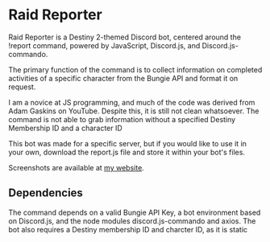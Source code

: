 # Raid Reporter
Raid Reporter is a Destiny 2-themed Discord bot, centered around the !report command, powered by JavaScript, Discord.js, and Discord.js-commando.

The primary function of the command is to collect information on completed activities of a specific character from the Bungie API and format it on request.

I am a novice at JS programming, and much of the code was derived from Adam Gaskins on YouTube. Despite this, it is still not clean whatsoever. The command is not able to grab information without a specified Destiny Membership ID and a character ID 

This bot was made for a specific server, but if you would like to use it in your own, download the report.js file and store it within your bot's files.

Screenshots are available at [my website](https://bedrock206.net/raid-reporter).

## Dependencies

The command depends on a valid Bungie API Key, a bot environment based on Discord.js, and the node modules discord.js-commando and axios. The bot also requires a Destiny membership ID and charcter ID, as it is static
